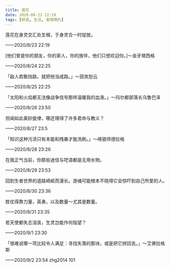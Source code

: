 ```yaml
---
title: 莲花
date: 2020-08-23 22:19
tags: [碎语, 生活, 爱恨情仇]
---
```


莲花在身灵交汇处生根，于身灵合一时绽放。

——2020/8/23 22:19

[他们曾是你的朋友，你的家人，你的族伴，他们只想欢迎你。]～金牙塔西格

——2020/8/24 22:25

「敌人若敢挡路，就把他当成路。」～寂岚恕云

——2020/8/25 22:25

「太阳和火焰都无法像战争信号那样温暖我的血液。」～玛尔都部落长乌鲁巴泽

——2020/8/26 23:50

但闻如此美妙旋律，哪还理得了许多君命与教义？

——2020/8/27 23:5

「知识这种污渍只有本能和残暴才能洗刷。」～唤狼师德拉格

——2020/8/28 23:26

在我正气当前，你那些迷信与呓语都是无用长物。

——2020/8/29 23:53

回到生者世界的道路崎岖而漫长。游魂可能根本不晓得它会惊吓到自己所爱的人。

——2020/8/30 23:36

胜仗得靠力量，英勇，以及数量～尤其是数量。

——2020/8/31 23:35

若天使都失志沮丧，生灵岂能作何指望？

——2020/9/1 23:30

「很难说哪一项比较令人满足：寻找失落的那块，或是把它拼回去。」～艾佛拉格斯

——2020/9/2 23:54 zhg2014 101
